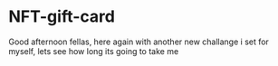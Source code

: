 # NFT-gift-card
Good afternoon fellas, here again with another new challange i set for myself, lets see how long its going to take me